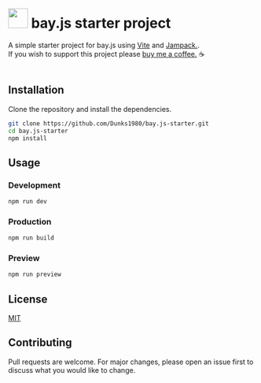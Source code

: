 # <img src="https://unpkg.com/@dunks1980/bay.js/favicon.svg?v=1" width="40"> bay.js starter project

A simple starter project for bay.js using [Vite](https://vitejs.dev/) and [Jampack.](https://jampack.divriots.com/).<br />
If you wish to support this project please [buy me a coffee.](https://www.buymeacoffee.com/dunks1980) ☕
<br />
<br />

## Installation

Clone the repository and install the dependencies.

```bash
git clone https://github.com/Dunks1980/bay.js-starter.git
cd bay.js-starter
npm install
```

## Usage

### Development

```bash
npm run dev
```

### Production

```bash
npm run build
```

### Preview

```bash
npm run preview
```

## License

[MIT](https://github.com/Dunks1980/bay.js-starter/blob/main/LICENSE)

## Contributing

Pull requests are welcome. For major changes, please open an issue first to discuss what you would like to change.





